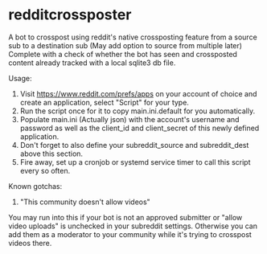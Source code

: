 # redditcrossposter
A bot to crosspost using reddit's native crossposting feature from a source sub to a destination sub
(May add option to source from multiple later)
Complete with a check of whether the bot has seen and crossposted content already tracked with a local sqlite3 db file.

Usage:

1. Visit https://www.reddit.com/prefs/apps on your account of choice and create an application, select "Script" for your type.
2. Run the script once for it to copy main.ini.default for you automatically.
3. Populate main.ini (Actually json) with the account's username and password as well as the client_id and client_secret of this newly defined application.
4. Don't forget to also define your subreddit_source and subreddit_dest above this section.
5. Fire away, set up a cronjob or systemd service timer to call this script every so often.

Known gotchas:

1. "This community doesn't allow videos"

You may run into this if your bot is not an approved submitter or "allow video uploads" is unchecked in your subreddit settings. Otherwise you can add them as a moderator to your community while it's trying to crosspost videos there.
